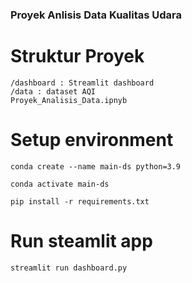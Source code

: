 ### Proyek Anlisis Data Kualitas Udara

# Struktur Proyek
```
/dashboard : Streamlit dashboard
/data : dataset AQI
Proyek_Analisis_Data.ipnyb 
```

# Setup environment
```
conda create --name main-ds python=3.9

conda activate main-ds

pip install -r requirements.txt

```

# Run steamlit app
```
streamlit run dashboard.py
```

